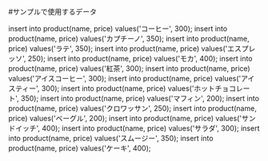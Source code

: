 #サンプルで使用するデータ

insert into product(name, price) values('コーヒー', 300);
insert into product(name, price) values('カプチーノ', 350);
insert into product(name, price) values('ラテ', 350);
insert into product(name, price) values('エスプレッソ', 250);
insert into product(name, price) values('モカ', 400);
insert into product(name, price) values('紅茶', 300);
insert into product(name, price) values('アイスコーヒー', 300);
insert into product(name, price) values('アイスティー', 300);
insert into product(name, price) values('ホットチョコレート', 350);
insert into product(name, price) values('マフィン', 200);
insert into product(name, price) values('クロワッサン', 250);
insert into product(name, price) values('ベーグル', 200);
insert into product(name, price) values('サンドイッチ', 400);
insert into product(name, price) values('サラダ', 300);
insert into product(name, price) values('スムージー', 350);
insert into product(name, price) values('ケーキ', 400);
